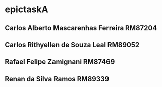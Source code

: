 # epictaskA
## Carlos Alberto Mascarenhas Ferreira RM87204
## Carlos Rithyellen de Souza Leal RM89052
## Rafael Felipe Zamignani RM87469
## Renan da Silva Ramos RM89339
